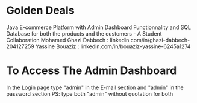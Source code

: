 # Golden Deals

Java E-commerce Platform with Admin Dashboard Functionnality and SQL Database for both the products and the customers - A Student Collaboration
Mohamed Ghazi Dabbech : linkedin.com/in/ghazi-dabbech-204127259
Yassine Bouaziz : linkedin.com/in/bouaziz-yassine-6245a1274

# To Access The Admin Dashboard
In the Login page type "admin" in the E-mail section and "admin" in the password section 
PS: type both "admin" without quotation for both

